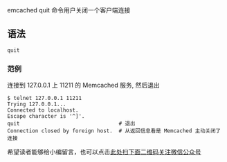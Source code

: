 emcached quit 命令用户关闭一个客户端连接

## 语法 ##

```
quit
```

### 范例 ###

连接到 127.0.0.1 上 11211 的 Memcached 服务, 然后退出

```
$ telnet 127.0.0.1 11211
Trying 127.0.0.1...
Connected to localhost.
Escape character is '^]'.
quit                                # 退出
Connection closed by foreign host.  # 从返回信息看是 Memcached 主动关闭了连接
```




希望读者能够给小编留言，也可以点击[此处扫下面二维码关注微信公众号](https://www.ycbbs.vip/?p=28 "此处扫下面二维码关注微信公众号")